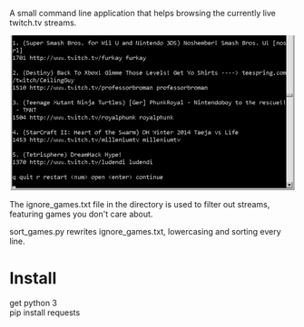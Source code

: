 A small command line application that helps browsing the currently live twitch.tv streams.

![screenshot](https://github.com/melbaa/browse_twitch/blob/master/ss.png)

The ignore_games.txt file in the directory is used to filter out streams, featuring games you don't care about. 

sort_games.py rewrites ignore_games.txt, lowercasing and sorting every line.

# Install
get python 3  
pip install requests
